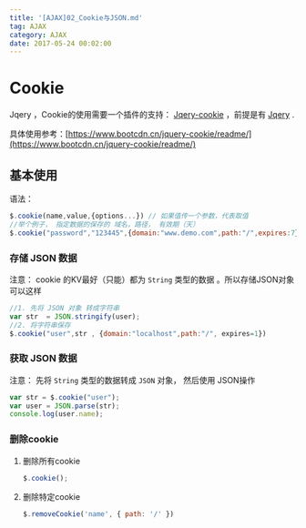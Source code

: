 ```yaml
---
title: '[AJAX]02_Cookie与JSON.md'
tag: AJAX
category: AJAX
date: 2017-05-24 00:02:00
---
```




# Cookie 



Jqery ，Cookie的使用需要一个插件的支持： [Jqery-cookie](https://cdn.bootcss.com/jquery-cookie/1.4.1/jquery.cookie.min.js)  ，前提是有 [Jqery](https://cdn.bootcss.com/jquery/3.3.1/jquery.min.js) .

具体使用参考：[https://www.bootcdn.cn/jquery-cookie/readme/](https://www.bootcdn.cn/jquery-cookie/readme/)



## 基本使用

语法：

```javascript
$.cookie(name,value,{options...}) // 如果值传一个参数，代表取值
//举个例子， 指定数据的保存的 域名，路径， 有效期（天）
$.cookie("password","123445",{domain:"www.demo.com",path:"/",expires:7})
```



###  存储 JSON 数据

注意： cookie 的KV最好（只能）都为 `String`  类型的数据 。所以存储JSON对象可以这样

```javascript
//1. 先将 JSON 对象 转成字符串
var str  = JSON.stringify(user);
//2. 将字符串保存
$.cookie("user",str , {domain:"localhost",path:"/", expires=1})
```



### 获取 JSON 数据

注意： 先将 `String` 类型的数据转成 `JSON` 对象， 然后使用 JSON操作

```javascript
var str = $.cookie("user");
var user = JSON.parse(str);
console.log(user.name);
```



### 删除cookie



1. 删除所有cookie

   ```js
   $.cookie();
   ```

   

2. 删除特定cookie

   ```javascript
   $.removeCookie('name', { path: '/' })
   ```

   

